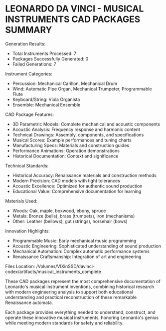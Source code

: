 
LEONARDO DA VINCI - MUSICAL INSTRUMENTS CAD PACKAGES SUMMARY
===========================================================

Generation Results:
- Total Instruments Processed: 7
- Packages Successfully Generated: 0
- Failed Generations: 7

Instrument Categories:
- Percussion: Mechanical Carillon, Mechanical Drum
- Wind: Automatic Pipe Organ, Mechanical Trumpeter, Programmable Flute
- Keyboard/String: Viola Organista
- Ensemble: Mechanical Ensemble

CAD Package Features:
- 3D Parametric Models: Complete mechanical and acoustic components
- Acoustic Analysis: Frequency response and harmonic content
- Technical Drawings: Assembly, components, and specifications
- Musical Scores: Example performances and tuning charts
- Manufacturing Specs: Materials and construction guides
- Performance Animations: Operation demonstrations
- Historical Documentation: Context and significance

Technical Standards:
- Historical Accuracy: Renaissance materials and construction methods
- Modern Precision: CAD models with tight tolerances
- Acoustic Excellence: Optimized for authentic sound production
- Educational Value: Comprehensive documentation for learning

Materials Used:
- Woods: Oak, maple, boxwood, ebony, spruce
- Metals: Bronze (bells), brass (trumpets), iron (mechanisms)
- Other: Leather (bellows), gut (strings), horsehair (bows)

Innovation Highlights:
- Programmable Music: Early mechanical music programming
- Acoustic Engineering: Sophisticated understanding of sound production
- Mechanical Automation: Complex automatic performance systems
- Renaissance Craftsmanship: Integration of art and engineering

Files Location: /Volumes/VIXinSSD/davinci-codex/artifacts/musical_instruments_complete

These CAD packages represent the most comprehensive documentation of
Leonardo's musical instrument inventions, combining historical research
with modern engineering analysis to support both educational understanding
and practical reconstruction of these remarkable Renaissance automata.

Each package provides everything needed to understand, construct, and
operate these innovative musical instruments, honoring Leonardo's genius
while meeting modern standards for safety and reliability.
